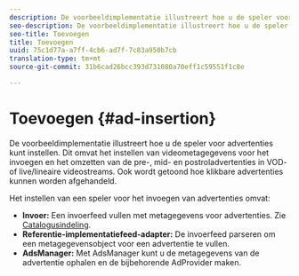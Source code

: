 ```yaml
---
description: De voorbeeldimplementatie illustreert hoe u de speler voor advertenties kunt instellen. Dit omvat het instellen van videometagegevens voor het invoegen en het omzetten van de pre-, mid- en postroladvertenties in VOD- of live/lineaire videostreams. Ook wordt getoond hoe klikbare advertenties kunnen worden afgehandeld.
seo-description: De voorbeeldimplementatie illustreert hoe u de speler voor advertenties kunt instellen. Dit omvat het instellen van videometagegevens voor het invoegen en het omzetten van de pre-, mid- en postroladvertenties in VOD- of live/lineaire videostreams. Ook wordt getoond hoe klikbare advertenties kunnen worden afgehandeld.
seo-title: Toevoegen
title: Toevoegen
uuid: 75c1d77a-a7ff-4cb6-ad7f-7c83a950b7cb
translation-type: tm+mt
source-git-commit: 31b6cad26bcc393d731080a70eff1c59551f1c8e

---
```



# Toevoegen {#ad-insertion}

De voorbeeldimplementatie illustreert hoe u de speler voor advertenties kunt instellen. Dit omvat het instellen van videometagegevens voor het invoegen en het omzetten van de pre-, mid- en postroladvertenties in VOD- of live/lineaire videostreams. Ook wordt getoond hoe klikbare advertenties kunnen worden afgehandeld.

Het instellen van een speler voor het invoegen van advertenties omvat:

* **Invoer:** Een invoerfeed vullen met metagegevens voor advertenties. Zie [Catalogusindeling](../set-up-dev-environment/exploring-code/catalog-format.md).
* **Referentie-implementatiefeed-adapter:** De invoerfeed parseren om een metagegevensobject voor een advertentie te vullen.
* **AdsManager:** Met AdsManager kunt u de metagegevens van de advertentie ophalen en de bijbehorende AdProvider maken.